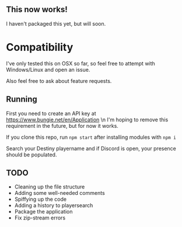 ## This now works!
I haven't packaged this yet, but will soon.

# Compatibility
I've only tested this on OSX so far, so feel free to attempt with Windows/Linux and open an issue.

Also feel free to ask about feature requests.

## Running
First you need to create an API key at https://www.bungie.net/en/Application \n
I'm hoping to remove this requirement in the future, but for now it works.

If you clone this repo, run `npm start` after installing modules with `npm i`

Search your Destiny playername and if Discord is open, your presence should be populated.

## TODO
- Cleaning up the file structure
- Adding some well-needed comments
- Spiffying up the code
- Adding a history to playersearch
- Package the application
- Fix zip-stream errors



